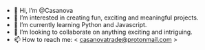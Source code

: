 - 👋 Hi, I’m @Casanova
- 👀 I’m interested in creating fun, exciting and meaningful projects.
- 🌱 I’m currently learning Python and Javascript.
- 💞️ I’m looking to collaborate on anything exciting and intriguing.
- 📫 How to reach me: < casanovatrade@protonmail.com >
